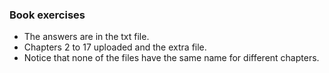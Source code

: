 ### Book exercises 
- The answers are in the txt file.
- Chapters 2 to 17 uploaded and the extra file.
- Notice that none of the files have the same name for different chapters.
